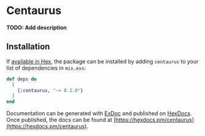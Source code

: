 # Centaurus

**TODO: Add description**

## Installation

If [available in Hex](https://hex.pm/docs/publish), the package can be installed
by adding `centaurus` to your list of dependencies in `mix.exs`:

```elixir
def deps do
  [
    {:centaurus, "~> 0.1.0"}
  ]
end
```

Documentation can be generated with [ExDoc](https://github.com/elixir-lang/ex_doc)
and published on [HexDocs](https://hexdocs.pm). Once published, the docs can
be found at [https://hexdocs.pm/centaurus](https://hexdocs.pm/centaurus).

